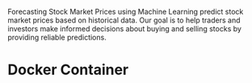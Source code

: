 

Forecasting Stock Market Prices using Machine Learning predict stock market prices based on historical data. Our goal is to help traders and investors make informed decisions about buying and selling stocks by providing reliable predictions.

# Docker Container 
